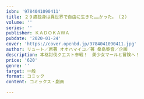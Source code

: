 ```yaml
---
isbn: '9784041090411'
title: ２９歳独身は異世界で自由に生きた……かった。　（２）
volume: ''
series: ''
publisher: ＫＡＤＯＫＡＷＡ
pubdate: '2020-01-24'
cover: 'https://cover.openbd.jp/9784041090411.jpg'
author: リュート／原著 オオハマイコ／著 桑島黎音／企画
description: 本格討伐クエスト参戦！　美少女マールと冒険へ！
price: '620'
genre: ''
target: 一般
format: コミック
content: コミックス・劇画

---
```

